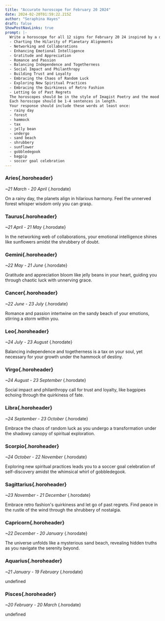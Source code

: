 ```yaml
---
title: "Accurate horoscope for February 20 2024"
date: 2024-02-20T01:59:22.215Z
author: "Seraphina Hayes"
draft: false
ShowPostNavLinks: true
prompt: |-
  Write a horoscope for all 12 signs for February 20 24 inspired by a different focus for each. Ensure you do not include the focus in the response:
  - Charting the Hilarity of Planetary Alignments
  - Networking and Collaborations
  - Enhancing Emotional Intelligence
  - Gratitude and Appreciation
  - Romance and Passion
  - Balancing Independence and Togetherness
  - Social Impact and Philanthropy
  - Building Trust and Loyalty
  - Embracing the Chaos of Random Luck
  - Exploring New Spiritual Practices
  - Embracing the Quirkiness of Retro Fashion
  - Letting Go of Past Regrets
  The horoscopes should be in the style of Imagist Poetry and the mood of unnerved
  Each horoscope should be 1-4 sentences in length.
  Your response should include these words at least once:
  - rainy day
  - forest
  - hammock
  - tax
  - jelly bean
  - undergo
  - sand beach
  - shrubbery
  - sunflower
  - gobbledegook
  - bagpip
  - soccer goal celebration
---
```


### Aries{.horoheader}

*~21 March - 20 April*
{.horodate}

On a rainy day, the planets align in hilarious harmony. Feel the unnerved forest whisper wisdom only you can grasp.


### Taurus{.horoheader}

*~21 April - 21 May*
{.horodate}

In the networking web of collaborations, your emotional intelligence shines like sunflowers amidst the shrubbery of doubt.


### Gemini{.horoheader}

*~22 May - 21 June*
{.horodate}

Gratitude and appreciation bloom like jelly beans in your heart, guiding you through chaotic luck with unnerving grace.


### Cancer{.horoheader}

*~22 June - 23 July*
{.horodate}

Romance and passion intertwine on the sandy beach of your emotions, stirring a storm within you.


### Leo{.horoheader}

*~24 July - 23 August*
{.horodate}

Balancing independence and togetherness is a tax on your soul, yet necessary for your growth under the hammock of destiny.


### Virgo{.horoheader}

*~24 August - 23 September*
{.horodate}

Social impact and philanthropy call for trust and loyalty, like bagpipes echoing through the quirkiness of fate.


### Libra{.horoheader}

*~24 September - 23 October*
{.horodate}

Embrace the chaos of random luck as you undergo a transformation under the shadowy canopy of spiritual exploration.


### Scorpio{.horoheader}

*~24 October - 22 November*
{.horodate}

Exploring new spiritual practices leads you to a soccer goal celebration of self-discovery amidst the whimsical whirl of gobbledegook.


### Sagittarius{.horoheader}

*~23 November - 21 December*
{.horodate}

Embrace retro fashion's quirkiness and let go of past regrets. Find peace in the rustle of the wind through the shrubbery of nostalgia.


### Capricorn{.horoheader}

*~22 December - 20 January*
{.horodate}

The universe unfolds like a mysterious sand beach, revealing hidden truths as you navigate the serenity beyond.


### Aquarius{.horoheader}

*~21 January - 19 February*
{.horodate}

undefined


### Pisces{.horoheader}

*~20 February - 20 March*
{.horodate}

undefined

